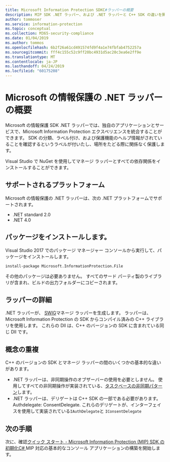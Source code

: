```yaml
---
title: Microsoft Information Protection SDKC#ラッパーの概要
description: MIP SDK .NET ラッパー、および .NET ラッパーと C++ SDK の違いを開始する方法の概要。
author: tommoser
ms.service: information-protection
ms.topic: conceptual
ms.collection: M365-security-compliance
ms.date: 01/04/2019
ms.author: tommos
ms.openlocfilehash: 6b2f26a61cd491574fd9f4a1e74fbfab4752257a
ms.sourcegitcommit: fff4c155c52c9ff20bc4931d5ac20c3ea6e2ff9e
ms.translationtype: MT
ms.contentlocale: ja-JP
ms.lasthandoff: 04/24/2019
ms.locfileid: "60175208"
---
```

# <a name="getting-started-with-the-microsoft-information-protection-net-wrapper"></a>Microsoft の情報保護の .NET ラッパーの概要

Microsoft の情報保護 SDK .NET ラッパーでは、独自のアプリケーションとサービスで、Microsoft Information Protection エクスペリエンスを統合することができます。 SDK の分類、ラベル付け、および保護機能のヘルプ情報がされていることを確認するというラベルが付いたし、場所をたどる際に関係なく保護します。 

Visual Studio で NuGet を使用してマネージ ラッパーとすべての依存関係をインストールすることができます。

## <a name="supported-platforms"></a>サポートされるプラットフォーム

Microsoft の情報保護の .NET ラッパーは、次の .NET プラットフォームでサポートされます。

* .NET standard 2.0
* .NET 4.0

## <a name="installing-the-package"></a>パッケージをインストールします。

Visual Studio 2017 でのパッケージ マネージャー コンソールから実行して、パッケージをインストールします。

`install-package Microsoft.InformationProtection.File`

その他のパッケージは必要ありません。 すべてのサード パーティ製のライブラリが含まれ、ビルドの出力フォルダーにコピーされます。

## <a name="wrapper-details"></a>ラッパーの詳細

.NET ラッパーが、 [SWIG](https://swig.org/)マネージ ラッパーを生成します。 ラッパーは、Microsoft Information Protection の SDK からコンパイル済みの C++ ライブラリを使用します。 これらの Dll は、C++ のバージョンの SDK に含まれている同じ Dll です。

## <a name="concept-overlap"></a>概念の重複

C++ のバージョンの SDK とマネージ ラッパーの間のいくつかの基本的な違いがあります。

* .NET ラッパーは、非同期操作のオブザーバーの使用を必要としません。 使用してすべての非同期操作が実装されている、[タスクベースの非同期パターン](https://docs.microsoft.com/en-us/dotnet/standard/asynchronous-programming-patterns/task-based-asynchronous-pattern-tap)します。
* .NET ラッパーは、デリゲートは C++ SDK の一部である必要があります。Authdelegate: ConsentDelegate. これらのデリゲートが、インターフェイスを使用して実装されている`IAuthDelegate`と `IConsentDelegate`

## <a name="next-steps"></a>次の手順

次に、確認[クイック スタート - Microsoft Information Protection (MIP) SDK の初期化C# ](quick-app-initialization-csharp.md) MIP 対応の基本的なコンソール アプリケーションの構築を開始します。
